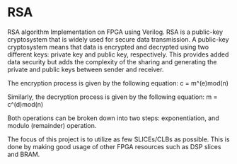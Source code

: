 # RSA
RSA algorithm Implementation on FPGA using Verilog.
RSA is a public-key cryptosystem that is widely used for secure data transmission. A public-key cryptosystem means that data is encrypted and decrypted using two different keys: private key and public key, respectively. This provides added data security but adds the complexity of the sharing and generating the private and public keys between sender and receiver.

The encryption process is given by the following equation:
c = m^(e)mod(n)

Similarly, the decryption process is given by the following equation:
m = c^(d)mod(n)

Both operations can be broken down into two steps: exponentiation, and modulo (remainder) operation.

The focus of this project is to utilize as few SLICEs/CLBs as possible. This is done by making good usage of
other FPGA resources such as DSP slices and BRAM.
